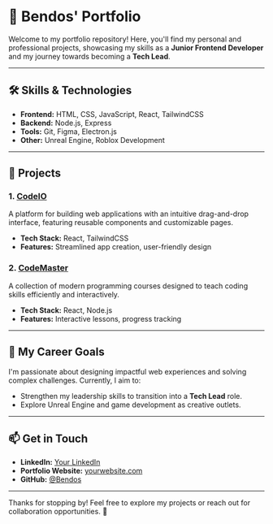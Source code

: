 # 🌟 Bendos' Portfolio

Welcome to my portfolio repository! Here, you'll find my personal and professional projects, showcasing my skills as a **Junior Frontend Developer** and my journey towards becoming a **Tech Lead**.  

---

## 🛠️ Skills & Technologies  
- **Frontend:** HTML, CSS, JavaScript, React, TailwindCSS  
- **Backend:** Node.js, Express  
- **Tools:** Git, Figma, Electron.js  
- **Other:** Unreal Engine, Roblox Development  

---

## 📁 Projects

### 1. **[CodeIO](https://github.com/your-link)**  
A platform for building web applications with an intuitive drag-and-drop interface, featuring reusable components and customizable pages.  
- **Tech Stack:** React, TailwindCSS  
- **Features:** Streamlined app creation, user-friendly design  

### 2. **[CodeMaster](https://github.com/your-link)**  
A collection of modern programming courses designed to teach coding skills efficiently and interactively.  
- **Tech Stack:** React, Node.js  
- **Features:** Interactive lessons, progress tracking  

---

## 🚀 My Career Goals  
I'm passionate about designing impactful web experiences and solving complex challenges. Currently, I aim to:  
- Strengthen my leadership skills to transition into a **Tech Lead** role.  
- Explore Unreal Engine and game development as creative outlets.  

---

## 📫 Get in Touch  

- **LinkedIn:** [Your LinkedIn](https://linkedin.com/in/your-link)  
- **Portfolio Website:** [yourwebsite.com](https://yourwebsite.com)  
- **GitHub:** [@Bendos](https://github.com/Bendos)  

---

Thanks for stopping by! Feel free to explore my projects or reach out for collaboration opportunities. 🎉
